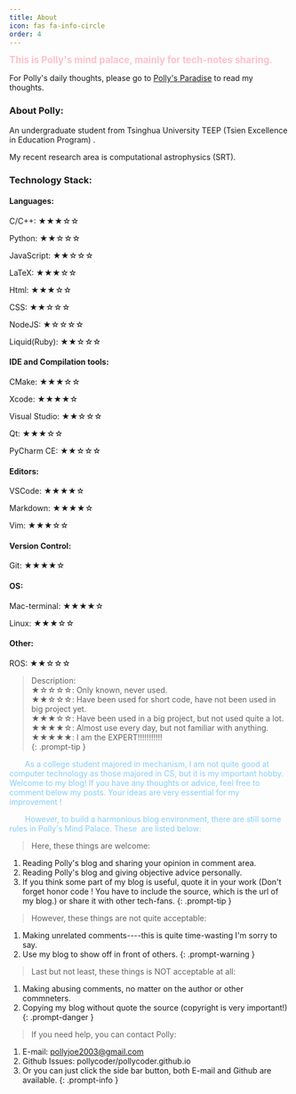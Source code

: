 ```yaml
---
title: About
icon: fas fa-info-circle
order: 4
---
```


<font color=pink><big><b>This is Polly's mind palace, mainly for tech-notes sharing.</b></big></font>

For Polly's daily thoughts, please go to <a href="https://blog.polly-mindpalace.xyz/paradise.github.io">Polly's Paradise</a> to read my thoughts.

### About Polly:

An undergraduate student from Tsinghua University TEEP (Tsien Excellence in Education Program) . 

My recent research area is computational astrophysics (SRT).

### Technology Stack:

#### Languages:

C/C++: ★★★☆☆

Python: ★★☆☆☆

JavaScript: ★★☆☆☆

LaTeX: ★★★☆☆

Html: ★★★☆☆

CSS: ★★☆☆☆

NodeJS: ★☆☆☆☆

Liquid(Ruby): ★★☆☆☆

#### IDE and Compilation tools:

CMake: ★★★☆☆

Xcode: ★★★★☆

Visual Studio: ★★☆☆☆

Qt: ★★★☆☆

PyCharm CE:  ★★☆☆☆

#### Editors:

VSCode: ★★★★☆

Markdown: ★★★★☆

Vim: ★★★☆☆

#### Version Control:

Git: ★★★★☆

#### OS:

Mac-terminal: ★★★★☆

Linux: ★★★☆☆

#### Other:

ROS: ★★☆☆☆

> Description:<br>
 ★☆☆☆☆:	Only known, never used.<br>
 ★★☆☆☆:	Have been used for short code, have not been used in big project yet.<br>
 ★★★☆☆:	Have been used in a big project, but not used quite a lot.<br>
 ★★★★☆:	Almost use every day, but not familiar with anything.<br>
 ★★★★★:	I am the EXPERT!!!!!!!!!!!<br>
{: .prompt-tip }

&emsp;&emsp;<font color=LightSkyBlue>As a college student majored in mechanism, I am not quite good at computer technology as those majored in CS, but it is my important hobby. Welcome to my blog! If you have any thoughts or advice, feel free to comment below my posts. Your ideas are very essential for my improvement ! </font>

&emsp;&emsp;<font color=LightSkyBlue>However, to build a harmonious blog environment, there are still some rules in Polly's Mind Palace. These  are listed below:</font>

> Here, these things are welcome:
1. Reading Polly's blog and sharing your opinion in comment area.
2. Reading Polly's blog and giving objective advice personally.
3. If you think some part of my blog is useful, quote it in your work (Don't forget honor code ! You have to include the source, which is the url of my blog.) or share it with other tech-fans.
{: .prompt-tip }

> However, these things are not quite acceptable:
1. Making unrelated comments----this is quite time-wasting I'm sorry to say.
2. Use my blog to show off in front of others.
{: .prompt-warning }

> Last but not least, these things is NOT acceptable at all:
1. Making abusing comments, no matter on the author or other commneters.
2. Copying my blog without quote the source (copyright is very important!)
{: .prompt-danger }

> If you need help, you can contact Polly:
1. E-mail: pollyjoe2003@gmail.com
2. Github Issues: pollycoder/pollycoder.github.io
3. Or you can just click the side bar button, both E-mail and Github are available.
{: .prompt-info }